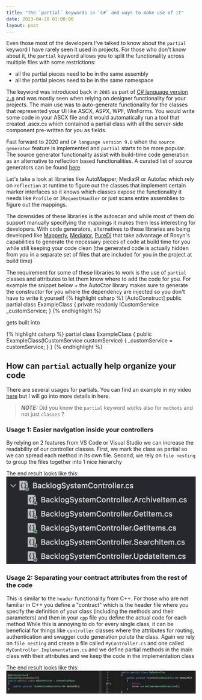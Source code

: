 ```yaml
---
title: "The `partial` keywords in `C#` and ways to make use of it"
date: 2023-04-20 01:00:00
layout: post
---
```


Even those most of the developers I've talked to know about the `partial` keyword I have rarely seen it used in projects. 
For those who don't know about it, the `partial` keyword allows you to split the functionality across multiple files with some restrictions:
- all the partial pieces need to be in the same assembly
- all the partial pieces need to be in the same namespace


The keyword was introduced back in `2005` as part of [C# language version `2.0`](https://learn.microsoft.com/en-us/dotnet/csharp/whats-new/csharp-version-history#c-version-20)
and was mostly seen when relying on designer functionality for your projects. The main use was to auto-generate functionality for the classes that represented your UI like ASCX, ASPX, WPF, WinForms.
You would write some code in your ASCX file and it would automatically run a tool that created <filename>.ascx.cs which contained a partial class with all the server-side component pre-written for you as fields.
  
Fast forward to 2020 and `C# language version 9.0` when the `source generator` feature is implemented and `partial` starts to be more popular.
The source generator functionality assist with build-time code generation as an alternative to reflection based functionalities. A curated list of source generators can be found [here](https://github.com/amis92/csharp-source-generators#source-generators)
  
Let's take a look at libraries like AutoMapper, MediatR or Autofac which rely on `reflection` at runtime to figure out the classes that implement certain marker interfaces so it knows which classes expose the functionality it needs like `Profile` or `IRequestHandler` or just scans entire assemblies to figure out the mappings.
  
The downsides of these libraries is the autoscan and while most of them do support manually specifying the mappings it makes them less interesting for developers.
With code generators, alternatives to these libraries are being developed like [Mapperly](https://github.com/riok/mapperly), [Mediator](https://github.com/martinothamar/Mediator), [PureDI](https://github.com/DevTeam/Pure.DI) that take advantage of Rosyn's capabilities to generate the necessary pieces of code at build time for you while still keeping your code clean (the generated code is actually hidden from you in a separate set of files that are included for you in the project at build time)

The requirement for some of these libraries to work is the use of `partial` classes and attributes to let them know where to add the code for you.
For example the snippet below + the AutoCtor library makes sure to generate the constructor for you where the dependency are injected so you don't have to write it yourself
{% highlight csharp %}
[AutoConstruct]
public partial class ExampleClass
{
    private readonly ICustomService _customService;
}
{% endhighlight %}
  
gets built into
  
{% highlight csharp %}
partial class ExampleClass
{
    public ExampleClass(ICustomService customService)
    {
        _customService = customService;
    }
}
{% endhighlight %}
  
## How can `partial` actually help organize your code
  
There are several usages for partials. You can find an example in my video [here](https://www.youtube.com/watch?v=35VgRuw_vJw&t=1918s) but I will go into more details in here.
  
> **_NOTE:_**  Did you know the `partial` keyword works also for `methods` and not just `classes` ?
  
### Usage 1: Easier navigation inside your controllers
  
By relying on 2 features from VS Code or Visual Studio we can increase the readability of our controller classes.
First, we mark the class as partial so we can spread each method in its own file. Second, we rely on `file nesting` to group the files together into 1 nice hierarchy

The end result looks like this:
![File nested partial classes](/assets/image_filenesting_partial_classes.png)
  
### Usage 2: Separating your contract attributes from the rest of the code
  
This is similar to the `header` functionality from C++. For those who are not familiar in C++ you define a "contract" which is the header file where you specify the definition of your class (including the methods and their parameters) and then in your `cpp` file you define the actual code for each method
While this is annoying to do for every single class, it can be beneficial for things like `controller` classes where the attributes for routing, authentication and swagger code generation polute the class.
Again we rely on `file nesting` and create a file called `MyController.cs` and one called `MyController.Implementation.cs` and we define partial methods in the main class with their attributes and we keep the code in the implementation class

The end result looks like this:
![Partial class contract separation](/assets/image_contractseparating_partial_classes.png)
